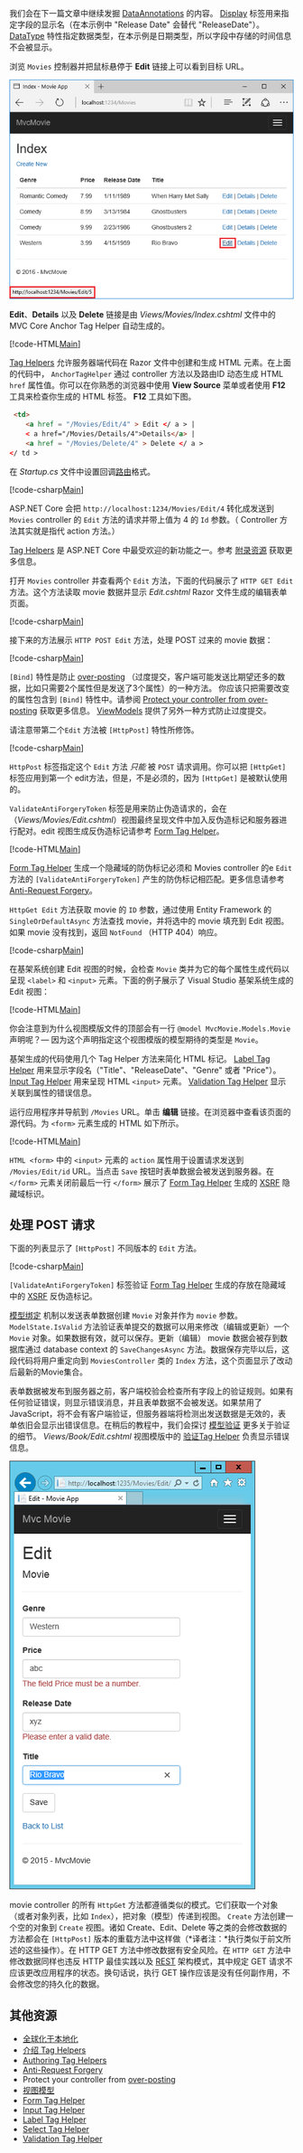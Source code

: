 我们会在下一篇文章中继续发掘 [DataAnnotations](http://msdn.microsoft.com/library/system.componentmodel.dataannotations.aspx) 的内容。 [Display](https://msdn.microsoft.com/library/system.componentmodel.dataannotations.displayattribute.aspx) 标签用来指定字段的显示名（在本示例中 "Release Date" 会替代 "ReleaseDate"）。 [DataType](https://msdn.microsoft.com/library/system.componentmodel.dataannotations.datatypeattribute.aspx) 特性指定数据类型，在本示例是日期类型，所以字段中存储的时间信息不会被显示。

浏览 `Movies` 控制器并把鼠标悬停于 **Edit** 链接上可以看到目标 URL。

![在浏览窗口把鼠标悬停在编辑链接上会显示链接 http://localhost:1234/Movies/Edit/5 ](../../tutorials/first-mvc-app/controller-methods-views/_static/edit7.png)

**Edit**、**Details** 以及 **Delete** 链接是由 *Views/Movies/Index.cshtml* 文件中的 MVC Core Anchor Tag Helper 自动生成的。

[!code-HTML[Main](../../tutorials/first-mvc-app/start-mvc/sample/MvcMovie/Views/Movies/IndexOriginal.cshtml?highlight=1-3&range=46-50)]

[Tag Helpers](xref:mvc/views/tag-helpers/intro) 允许服务器端代码在 Razor 文件中创建和生成 HTML 元素。在上面的代码中， `AnchorTagHelper`  通过 controller 方法以及路由ID 动态生成 HTML `href` 属性值。你可以在你熟悉的浏览器中使用 **View Source** 菜单或者使用 **F12** 工具来检查你生成的 HTML 标签。 **F12** 工具如下图。

```html
 <td>
    <a href = "/Movies/Edit/4" > Edit </ a > |
    < a href="/Movies/Details/4">Details</a> |
    <a href = "/Movies/Delete/4" > Delete </ a >
</ td >
```

在 *Startup.cs* 文件中设置回调[路由](xref:mvc/controllers/routing)格式。

[!code-csharp[Main](../../tutorials/first-mvc-app/start-mvc/sample/MvcMovie/Startup.cs?name=snippet_1&highlight=5)]

ASP.NET Core 会把 `http://localhost:1234/Movies/Edit/4` 转化成发送到 `Movies` controller 的 `Edit` 方法的请求并带上值为 4 的 `Id` 参数。（ Controller 方法其实就是指代 action 方法。）

[Tag Helpers](xref:mvc/views/tag-helpers/intro)  是 ASP.NET Core 中最受欢迎的新功能之一。参考 [附录资源](#additional-resources) 获取更多信息。

打开 `Movies` controller 并查看两个 `Edit` 方法，下面的代码展示了 `HTTP GET Edit` 方法。这个方法读取 movie 数据并显示 *Edit.cshtml* Razor 文件生成的编辑表单页面。

[!code-csharp[Main](../../tutorials/first-mvc-app/start-mvc/sample/MvcMovie/Controllers/MC1.cs?name=snippet_edit1)]

接下来的方法展示 `HTTP POST Edit` 方法，处理 POST 过来的 movie 数据：

[!code-csharp[Main](../../tutorials/first-mvc-app/start-mvc/sample/MvcMovie/Controllers/MC1.cs?name=snippet_edit2)]

`[Bind]`  特性是防止 [over-posting](https://docs.microsoft.com/aspnet/mvc/overview/getting-started/getting-started-with-ef-using-mvc/implementing-basic-crud-functionality-with-the-entity-framework-in-asp-net-mvc-application#overpost) （过度提交，客户端可能发送比期望还多的数据，比如只需要2个属性但是发送了3个属性）的一种方法。
你应该只把需要改变的属性包含到 ``[Bind]``  特性中。请参阅 [Protect your controller from over-posting](http://www.asp.net/mvc/overview/getting-started/getting-started-with-ef-using-mvc/implementing-basic-crud-functionality-with-the-entity-framework-in-asp-net-mvc-application#overpost) 获取更多信息。 [ViewModels](http://rachelappel.com/use-viewmodels-to-manage-data-amp-organize-code-in-asp-net-mvc-applications/) 提供了另外一种方式防止过度提交。

请注意带第二个`Edit` 方法被 `[HttpPost]` 特性所修饰。

[!code-csharp[Main](../../tutorials/first-mvc-app/start-mvc/sample/MvcMovie/Controllers/MC1.cs?name=snippet_edit2&highlight=4)]

`HttpPost`  标签指定这个 `Edit` 方法 *只能* 被 `POST`  请求调用。你可以把 `[HttpGet]` 标签应用到第一个 edit方法，但是，不是必须的，因为 `[HttpGet]` 是被默认使用的。

`ValidateAntiForgeryToken` 标签是用来防止伪造请求的，会在（*Views/Movies/Edit.cshtml*）视图最终呈现文件中加入反伪造标记和服务器进行配对。edit 视图生成反伪造标记请参考 [Form Tag Helper](xref:mvc/views/working-with-forms)。

[!code-HTML[Main](../../tutorials/first-mvc-app/start-mvc/sample/MvcMovie/Views/Movies/Edit.cshtml?range=9)]

[Form Tag Helper](xref:mvc/views/working-with-forms) 生成一个隐藏域的防伪标记必须和 Movies controller 的e `Edit` 方法的 `[ValidateAntiForgeryToken]` 产生的防伪标记相匹配。更多信息请参考 [Anti-Request Forgery](xref:security/anti-request-forgery)。

 `HttpGet Edit` 方法获取 movie 的 `ID` 参数，通过使用 Entity Framework 的 `SingleOrDefaultAsync` 方法查找 movie，并将选中的 movie 填充到 Edit 视图。如果 movie 没有找到，返回 `NotFound` （HTTP 404）响应。

[!code-csharp[Main](../../tutorials/first-mvc-app/start-mvc/sample/MvcMovie/Controllers/MC1.cs?name=snippet_edit1)]

在基架系统创建 Edit 视图的时候，会检查 `Movie` 类并为它的每个属性生成代码以呈现 `<label>` 和 `<input>` 元素。下面的例子展示了 Visual Studio 基架系统生成的 Edit 视图：

[!code-HTML[Main](../../tutorials/first-mvc-app/start-mvc/sample/MvcMovie/Views/Movies/EditCopy.cshtml?highlight=1)]

你会注意到为什么视图模版文件的顶部会有一行 `@model MvcMovie.Models.Movie` 声明呢？— 因为这个声明指定这个视图模版的模型期待的类型是 `Movie`。
 
基架生成的代码使用几个 Tag Helper 方法来简化 HTML 标记。 [Label Tag Helper](xref:mvc/views/working-with-forms) 用来显示字段名（"Title"、"ReleaseDate"、"Genre" 或者 "Price"）。[Input Tag Helper](xref:mvc/views/working-with-forms) 用来呈现 HTML `<input>` 元素。 [Validation Tag Helper](xref:mvc/views/working-with-forms) 显示关联到属性的错误信息。

运行应用程序并导航到 `/Movies` URL。单击 **编辑** 链接。在浏览器中查看该页面的源代码。为 `<form>` 元素生成的 HTML 如下所示。

[!code-HTML[Main](../../tutorials/first-mvc-app/start-mvc/sample/MvcMovie/Views/Shared/edit_view_source.html?highlight=1,6,10,17,24,28)]

 `HTML <form>` 中的 `<input>` 元素的 `action` 属性用于设置请求发送到 `/Movies/Edit/id` URL。当点击 `Save` 按钮时表单数据会被发送到服务器。在 `</form>` 元素关闭前最后一行 `</form>` 展示了  [Form Tag Helper](xref:mvc/views/working-with-forms) 生成的 [XSRF](xref:security/anti-request-forgery) 隐藏域标识。

## 处理 POST 请求

下面的列表显示了 `[HttpPost]` 不同版本的 `Edit` 方法。

[!code-csharp[Main](../../tutorials/first-mvc-app/start-mvc/sample/MvcMovie/Controllers/MC1.cs?name=snippet_edit2)]

 `[ValidateAntiForgeryToken]` 标签验证 [Form Tag Helper](xref:mvc/views/working-with-forms) 生成的存放在隐藏域中的 [XSRF](xref:security/anti-request-forgery) 反伪造标记。

[模型绑定](xref:mvc/models/model-binding) 机制以发送表单数据创建 `Movie` 对象并作为 `movie` 参数。 `ModelState.IsValid` 方法验证表单提交的数据可以用来修改（编辑或更新）一个 `Movie` 对象。如果数据有效，就可以保存。更新（编辑） movie 数据会被存到数据库通过 database context 的 `SaveChangesAsync` 方法。数据保存完毕以后，这段代码将用户重定向到 `MoviesController` 类的 `Index` 方法，这个页面显示了改动后最新的Movie集合。

表单数据被发布到服务器之前，客户端校验会检查所有字段上的验证规则。如果有任何验证错误，则显示错误消息，并且表单数据不会被发送。如果禁用了 JavaScript，将不会有客户端验证，但服务器端将检测出发送数据是无效的，表单依旧会显示出错误信息。在稍后的教程中，我们会探讨 [模型验证](xref:mvc/models/validation) 更多关于验证的细节。 *Views/Book/Edit.cshtml* 视图模版中的 [验证Tag Helper](xref:mvc/views/working-with-forms)  负责显示错误信息。

![Edit view: An exception for an incorrect Price value of abc states that The field Price must be a number. An exception for an incorrect Release Date value of xyz states Please enter a valid date.](../../tutorials/first-mvc-app/controller-methods-views/_static/val.png)

movie controller 的所有 `HttpGet` 方法都遵循类似的模式。它们获取一个对象（或者对象列表，比如 `Index`），把对象（模型）传递到视图。 `Create` 方法创建一个空的对象到 `Create` 视图。诸如 Create、Edit、Delete 等之类的会修改数据的方法都会在 `[HttpPost]` 版本的重载方法中这样做（*译者注：*执行类似于前文所述的这些操作）。在 HTTP GET 方法中修改数据有安全风险。在 `HTTP GET` 方法中修改数据同样也违反 HTTP 最佳实践以及 [REST](http://rest.elkstein.org/) 架构模式，其中规定 GET 请求不应该更改应用程序的状态。换句话说，执行 GET 操作应该是没有任何副作用，不会修改您的持久化的数据。

## 其他资源

* [全球化于本地化](xref:fundamentals/localization)
* [介绍 Tag Helpers](xref:mvc/views/tag-helpers/intro)
* [Authoring Tag Helpers](xref:mvc/views/tag-helpers/authoring)
* [Anti-Request Forgery](xref:security/anti-request-forgery)
* Protect your controller from [over-posting](http://www.asp.net/mvc/overview/getting-started/getting-started-with-ef-using-mvc/implementing-basic-crud-functionality-with-the-entity-framework-in-asp-net-mvc-application#overpost)
* [视图模型](http://rachelappel.com/use-viewmodels-to-manage-data-amp-organize-code-in-asp-net-mvc-applications/)
* [Form Tag Helper](xref:mvc/views/working-with-forms)
* [Input Tag Helper](xref:mvc/views/working-with-forms)
* [Label Tag Helper](xref:mvc/views/working-with-forms)
* [Select Tag Helper](xref:mvc/views/working-with-forms)
* [Validation Tag Helper](xref:mvc/views/working-with-forms)